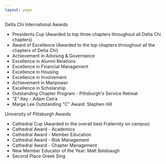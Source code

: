 ```yaml
---
layout: page
---
```

Delta Chi International Awards

* Presidents Cup (Awarded to top three chapters throughout all Delta Chi chapters)
* Award of Excellence (Awarded to the top chapters throughout all the chapters of Delta Chi)
* Achievement in Advising & Governance
* Excellence in Alumni Relations
* Excellence in Financial Management
* Excellence in Housing
* Excellence in Involvement
* Achievement in Manpower
* Excellence in Scholarship
* Outstanding Chapter Program - Pittsburgh's Service Retreat
* "E" Key - Adam Cetra
* Marge Lee Outstanding "C" Award: Stephen Hill

University of Pittsburgh Awards

* Cathedral Cup (Awarded to the overall best Fraternity on campus)
* Cathedral Award - Academics
* Cathedral Award - Member Education
* Cathedral Award - Risk Management
* Cathedral Award - Chapter Management
* New Member Educator of the Year: Matt Balsbaugh
* Second Place Greek Sing